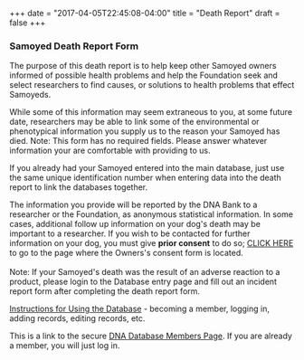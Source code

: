 +++
date = "2017-04-05T22:45:08-04:00"
title = "Death Report"
draft = false
+++

### Samoyed Death Report Form

The purpose of this death report is to help keep other Samoyed owners
informed of possible health problems and help the Foundation seek and
select researchers to find causes, or solutions to health problems that
effect Samoyeds.

While some of this information may seem extraneous to you, at some
future date, researchers may be able to link some of the environmental
or phenotypical information you supply us to the reason your Samoyed has
died. Note: This form has no required fields. Please answer whatever
information your are comfortable with providing to us.

If you already had your Samoyed entered into the main database, just use
the same unique identification number  when entering data into the death
report to link the databases together.

The information you provide will be reported by the DNA Bank to a
researcher or the Foundation, as anonymous statistical information. In
some cases, additional follow up information on your dog's death may be
important to a researcher.  If you wish to be contacted for further
information on your dog, you must  give **prior consent** to do so; [CLICK
HERE](https://www.dogenes.com/members1.html) to go to the page where the
Owners's consent form is located.\
\
Note: If your Samoyed's death was the result of an adverse reaction to
a product, please login to the Database entry page and fill out an
incident report form after completing the death report form.



[Instructions for Using the
Database](http://www.samoyedhealthfoundation.com/databases/instructions-for-using-the-database-1) -
becoming a member, logging in, adding records, editing records, etc.

This is a link to the secure [DNA Database Members
Page](https://www.dogenes.com/members1.html).  If you are already a
member, you will just log in.
